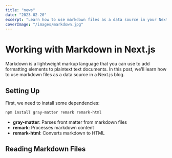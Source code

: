 ```yaml
---
title: "news"
date: "2023-02-20"
excerpt: "Learn how to use markdown files as a data source in your Next.js blog."
coverImage: "/images/markdown.jpg"
---
```



# Working with Markdown in Next.js

Markdown is a lightweight markup language that you can use to add formatting elements to plaintext text documents. In this post, we'll learn how to use markdown files as a data source in a Next.js blog.

## Setting Up

First, we need to install some dependencies:

```bash
npm install gray-matter remark remark-html
```

- **gray-matter**: Parses front matter from markdown files
- **remark**: Processes markdown content
- **remark-html**: Converts markdown to HTML

## Reading Markdown Files
